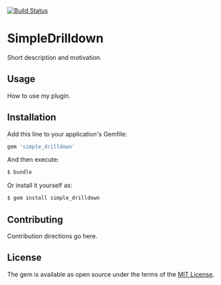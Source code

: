 [![Build Status](https://travis-ci.org/DatekWireless/simple_drilldown.svg?branch=master)](https://travis-ci.org/DatekWireless/simple_drilldown)

# SimpleDrilldown
Short description and motivation.

## Usage
How to use my plugin.

## Installation
Add this line to your application's Gemfile:

```ruby
gem 'simple_drilldown'
```

And then execute:
```bash
$ bundle
```

Or install it yourself as:
```bash
$ gem install simple_drilldown
```

## Contributing
Contribution directions go here.

## License
The gem is available as open source under the terms of the [MIT License](https://opensource.org/licenses/MIT).
